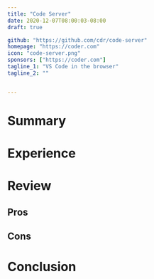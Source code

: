 ```yaml
---
title: "Code Server"
date: 2020-12-07T08:00:03-08:00
draft: true

github: "https://github.com/cdr/code-server"
homepage: "https://coder.com"
icon: "code-server.png"
sponsors: ["https://coder.com"]
tagline_1: "VS Code in the browser"
tagline_2: ""


---
```


# Summary

# Experience

# Review

## Pros

## Cons

# Conclusion